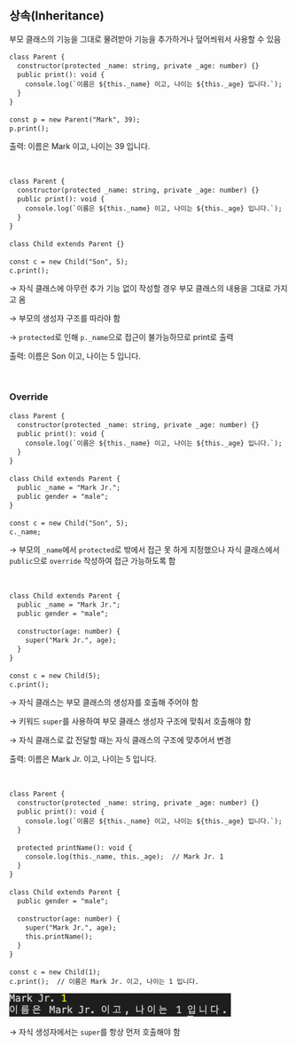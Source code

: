 ## 상속(Inheritance)

부모 클래스의 기능을 그대로 물려받아 기능을 추가하거나 덮어씌워서 사용할 수 있음

```tsx
class Parent {
  constructor(protected _name: string, private _age: number) {}
  public print(): void {
    console.log(`이름은 ${this._name} 이고, 나이는 ${this._age} 입니다.`);
  }
}

const p = new Parent("Mark", 39);
p.print();
```

출력: 이름은 Mark 이고, 나이는 39 입니다.

<br/>

```tsx
class Parent {
  constructor(protected _name: string, private _age: number) {}
  public print(): void {
    console.log(`이름은 ${this._name} 이고, 나이는 ${this._age} 입니다.`);
  }
}

class Child extends Parent {}

const c = new Child("Son", 5);
c.print();
```

→ 자식 클래스에 아무런 추가 기능 없이 작성할 경우 부모 클래스의 내용을 그대로 가지고 옴

→ 부모의 생성자 구조를 따라야 함

→ `protected`로 인해 `p._name`으로 접근이 불가능하므로 print로 출력

출력: 이름은 Son 이고, 나이는 5 입니다.

<br/>

### Override

```tsx
class Parent {
  constructor(protected _name: string, private _age: number) {}
  public print(): void {
    console.log(`이름은 ${this._name} 이고, 나이는 ${this._age} 입니다.`);
  }
}

class Child extends Parent {
  public _name = "Mark Jr.";
  public gender = "male";
}

const c = new Child("Son", 5);
c._name;
```

→ 부모의 `_name`에서 `protected`로 밖에서 접근 못 하게 지정했으나 자식 클래스에서 `public`으로 `override` 작성하여 접근 가능하도록 함

<br/>

```tsx
class Child extends Parent {
  public _name = "Mark Jr.";
  public gender = "male";

  constructor(age: number) {
    super("Mark Jr.", age);
  }
}

const c = new Child(5);
c.print();
```

→ 자식 클래스는 부모 클래스의 생성자를 호출해 주어야 함

→ 키워드 `super`를 사용하여 부모 클래스 생성자 구조에 맞춰서 호출해야 함

→ 자식 클래스로 값 전달할 때는 자식 클래스의 구조에 맞추어서 변경

출력: 이름은 Mark Jr. 이고, 나이는 5 입니다.

<br/>

```tsx
class Parent {
  constructor(protected _name: string, private _age: number) {}
  public print(): void {
    console.log(`이름은 ${this._name} 이고, 나이는 ${this._age} 입니다.`);
  }

  protected printName(): void {
    console.log(this._name, this._age);  // Mark Jr. 1
  }
}

class Child extends Parent {
  public gender = "male";

  constructor(age: number) {
    super("Mark Jr.", age);
    this.printName();
  }
}

const c = new Child(1);
c.print();  // 이름은 Mark Jr. 이고, 나이는 1 입니다.
```

<img src="../images/5-6.png" width="400px" />

→ 자식 생성자에서는 `super`를 항상 먼저 호출해야 함